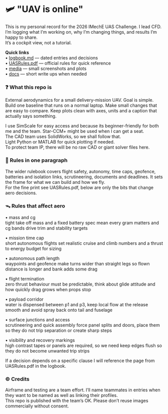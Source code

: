 # 🛩️ "UAV is online"

This is my personal record for the 2026 IMechE UAS Challenge. I lead CFD.  
I’m logging what I’m working on, why I’m changing things, and results I’m happy to share.  
It’s a cockpit view, not a tutorial.

**Quick links**  
• [logbook.md](logbook.md) — dated entries and decisions  
• [UASRules.pdf](UASRules.pdf) — official rules for quick reference  
• [media](media/) — small screenshots and plots  
• [docs](docs/) — short write ups when needed

### ❓ What this repo is
External aerodynamics for a small delivery-mission UAV. Goal is simple. Build one baseline that runs on a normal laptop. Make small changes that are easy to compare. Keep plots clean with axes, units and a caption that actually says something.

I use SimScale for easy access and because its beginner-friendly for both me and the team. Star-CCM+ might be used when I can get a seat.  
The CAD team uses SolidWorks, so we shall follow that.  
Light Python or MATLAB for quick plotting if needed.  
To protect team IP, there will be no raw CAD or giant solver files here.

### 📜 Rules in one paragraph

The wider rulebook covers flight safety, autonomy, time caps, geofence, batteries and isolation links, scrutineering, documents and deadlines. It sets the frame for what we can build and how we fly.    
For the fine print see UASRules.pdf, below are only the bits that change aero decisions.

### ᯓ Rules that affect aero

• mass and cg  
tight take off mass and a fixed battery spec mean every gram matters and cg bands drive trim and stability targets

• mission time cap  
short autonomous flights set realistic cruise and climb numbers and a thrust to energy budget for sizing

• autonomous path length  
waypoints and geofence make turns wider than straight legs so flown distance is longer and bank adds some drag

• flight termination  
zero thrust behaviour must be predictable, think about glide attitude and how quickly drag grows when props stop

• payload corridor  
water is dispensed between p1 and p3, keep local flow at the release smooth and avoid spray back onto tail and fuselage

• surface junctions and access  
scrutineering and quick assembly force panel splits and doors, place them so they do not trip separation or create sharp steps

• visibility and recovery markings  
high contrast tapes or panels are required, so we need keep edges flush so they do not become unwanted trip strips

If a decision depends on a specific clause I will reference the page from UASRules.pdf in the logbook.

### © Credits
Airframe and testing are a team effort. I’ll name teammates in entries when they want to be named as well as linking their profiles.  
This repo is published with the team’s OK. Please don’t reuse images commercially without consent.


